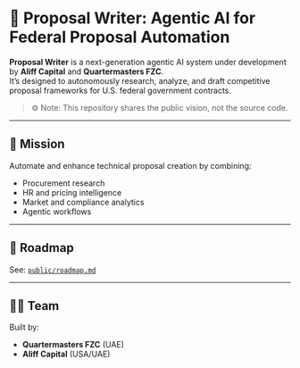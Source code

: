 # 🧠 Proposal Writer: Agentic AI for Federal Proposal Automation

**Proposal Writer** is a next-generation agentic AI system under development by **Aliff Capital** and **Quartermasters FZC**.  
It’s designed to autonomously research, analyze, and draft competitive proposal frameworks for U.S. federal government contracts.

> ⚙️ Note: This repository shares the public vision, not the source code.

---

## 🎯 Mission

Automate and enhance technical proposal creation by combining:
- Procurement research
- HR and pricing intelligence
- Market and compliance analytics
- Agentic workflows

---

## 📍 Roadmap

See: [`public/roadmap.md`](public/roadmap.md)

---

## 🧑‍💼 Team

Built by:
- **Quartermasters FZC** (UAE)
- **Aliff Capital** (USA/UAE)
